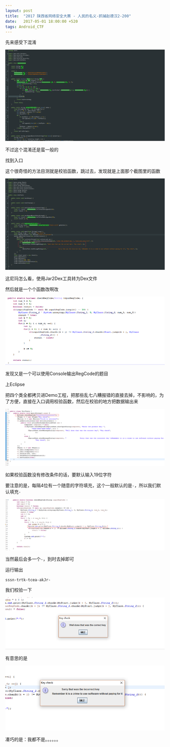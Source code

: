 ```yaml
---
layout: post
title:  "2017 陕西省网络安全大赛 - 人民的名义-抓捕赵德汉2-200"
date:   2017-05-01 18:00:00 +520
tags: Android_CTF
---
```


先来感受下混淆

![1.png](/assets/resources/43DC5F0EBCE7E9A15E5D4B0AE05BA517.png)

不过这个混淆还是蛮一般的

找到入口

这个很奇怪的方法目测就是校验函数，跳过去，发现就是上面那个截图里的函数

![2.png](/assets/resources/E363E7F113A8FD518C30B50C24154402.png)

这尼玛怎么看，使用Jar2Dex工具转为Dex文件

然后就是一个个函数改啊改

![3.png](/assets/resources/78FF1B49A127AE6AC18F9403802DBB25.png)

发现又是一个可以使用Console输出RegCode的题目

上Eclipse

把四个类全都拷贝进Demo工程，把那些乱七八糟报错的直接去掉，不影响的，为了方便，直接在入口调用校验函数，然后在校验的地方把数据输出来

![4.png](/assets/resources/58F94741A197562EB9943D409A36BBF3.png)

如果校验函数没有修改条件的话，要默认输入19位字符

要注意的是，每隔4位有一个随意的字符填充，这个一般默认的是`-`，所以我们默认填充`-`

![5.png](/assets/resources/0712644673D61679C801C643D1CA3823.png)

当然最后会多一个`-`，到时去掉即可

运行输出
```
sssn-trtk-tcea-akJr-
```

我们校验一下

![6.png](/assets/resources/540582EEBE09FF3EF95688B1CB27E9F7.png)

有意思的是

![7.png](/assets/resources/F0F3D6E75EAC359ADA1BB2D98DE34BCA.png)

凑巧的是：我都不是。。。。。。
